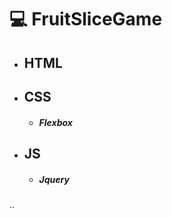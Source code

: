 # :computer: FruitSliceGame

- ## HTML

- ## CSS

  - ##### Flexbox

- ## JS

  - ##### Jquery

  

..

